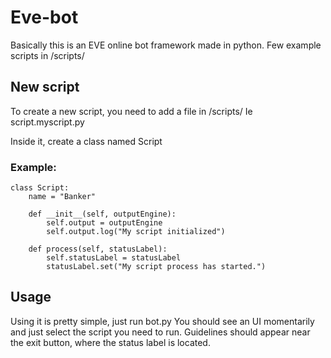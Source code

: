 # Eve-bot
Basically this is an EVE online bot framework made in python.
Few example scripts in /scripts/

## New script
To create a new script, you need to add a file in /scripts/
Ie script.myscript.py

Inside it, create a class named Script
### Example:
```
class Script:
    name = "Banker"

    def __init__(self, outputEngine):
        self.output = outputEngine
        self.output.log("My script initialized")

    def process(self, statusLabel):
        self.statusLabel = statusLabel
        statusLabel.set("My script process has started.")
```

## Usage
Using it is pretty simple, just run bot.py
You should see an UI momentarily and just select the script you need to run.
Guidelines should appear near the exit button, where the status label is located.
